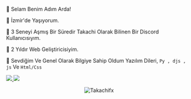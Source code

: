 👋 Selam Benim Adım Arda!

🔱 İzmir'de Yaşıyorum.

👀 3 Seneyi Aşmış Bir Süredir Takachi Olarak Bilinen Bir Discord Kullanıcısıyım.

🌱 2 Yıldır Web Geliştiricisiyim.

💞️ Sevdiğim Ve Genel Olarak Bilgiye Sahip Oldum Yazılım Dileri, `Py , djs , js` Ve `Html/Css`

<p align="left">
<a href="https://discord.com/users/995642876417552424" target"blank_"><img src="https://img.shields.io/badge/Discord%20-7289DA.svg?&style=for-the-badge&logo=discord&logoColor=white">
<a href="https://github.com/Takachifx" target"blank_"><img src="https://img.shields.io/badge/GitHub%20-191717.svg?&style=for-the-badge&logo=github&logoColor=white"></a>
</p>
<p align="center"> <img src="https://komarev.com/ghpvc/?username=Aurorafx" alt="Takachifx" /> </p>

